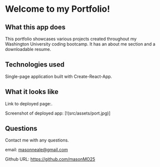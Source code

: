 # Welcome to my Portfolio!

## What this app does
This portfolio showcases various projects created throughout my Washington University coding bootcamp. It has an about me section and a downloadable resume. 

## Technologies used
Single-page application built with Create-React-App.

## What it looks like
Link to deployed page:.

Screenshot of deployed app:
[!(src/assets/port.jpg)]

  ## Questions

  Contact me with any questions. 

  email: masonneale@gmail.com 

  Github URL: https://github.com/masonMO25